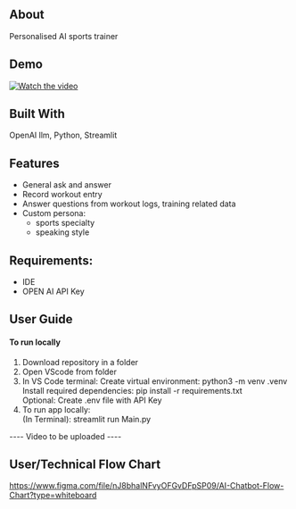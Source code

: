 ## About

Personalised AI sports trainer

## Demo

[![Watch the video](https://img.youtube.com/vi/JU1zncaQ6Qc/maxresdefault.jpg)](https://youtu.be/JU1zncaQ6Qc)

## Built With

OpenAI llm, Python, Streamlit

## Features
- General ask and answer
- Record workout entry
- Answer questions from workout logs, training related data
- Custom persona:
   * sports specialty
   * speaking style

## Requirements:

- IDE
- OPEN AI API Key

## User Guide

#### To run locally

1. Download repository in a folder
2. Open VScode from folder
3. In VS Code terminal:
   Create virtual environment: python3 -m venv .venv<br>
   Install required dependencies: pip install -r requirements.txt<br>
   Optional: Create .env file with API Key
4. To run app locally:<br>
   (In Terminal): streamlit run Main.py<br>

---- Video to be uploaded ----

## User/Technical Flow Chart

https://www.figma.com/file/nJ8bhalNFvyOFGvDFpSP09/AI-Chatbot-Flow-Chart?type=whiteboard
